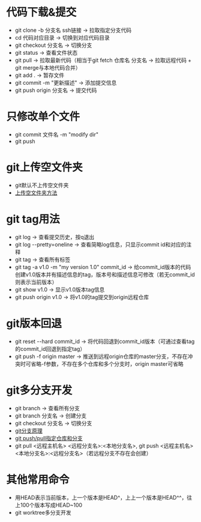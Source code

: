# 代码下载&提交
* git clone -b 分支名 ssh链接 -> 拉取指定分支代码
* cd 代码对应目录 -> 切换到对应代码目录
* git checkout 分支名 -> 切换分支
* git status -> 查看文件状态
* git pull -> 拉取最新代码（相当于git fetch 仓库名 分支名 -> 拉取远程代码 + git merge与本地代码合并）
* git add . -> 暂存文件
* git commit -m "更新描述" -> 添加提交信息
* git push origin 分支名 -> 提交代码
# 只修改单个文件
* git commit 文件名 -m "modify dir"
* git push
# git上传空文件夹
* git默认不上传空文件夹
* [上传空文件夹方法](https://blog.csdn.net/itnerd/article/details/114285391)
# git tag用法
* git log -> 查看提交历史，按q退出
* git log --pretty=oneline -> 查看简略log信息，只显示commit id和对应的注释
* git tag -> 查看所有标签
* git tag -a v1.0 -m "my version 1.0" commit_id -> 给commit_id版本的代码创建v1.0版本并有描述信息的tag，版本号和描述信息可修改（若无commit_id则表示当前版本）
* git show v1.0 -> 显示v1.0版本tag信息
* git push origin v1.0 -> 将v1.0的tag提交到origin远程仓库
# git版本回退
* git reset --hard commit_id -> 将代码回退到commit_id版本（可通过查看tag的commit_id回退到指定tag）
* git push -f origin master -> 推送到远程origin仓库的master分支，不存在冲突时可省略-f参数，不存在多个仓库和多个分支时，origin master可省略
# git多分支开发
* git branch -> 查看所有分支
* git branch 分支名 -> 创建分支
* git checkout 分支名 -> 切换分支
* [git分支原理](https://git-scm.com/book/zh/v2/Git-%E5%88%86%E6%94%AF-%E5%88%86%E6%94%AF%E7%AE%80%E4%BB%8B#ch03-git-branching)
* [git push/pull指定仓库和分支](https://www.cnblogs.com/stephen-init/p/3833054.html)
* git pull <远程主机名> <远程分支名>:<本地分支名>, git push <远程主机名> <本地分支名>:<远程分支名>（若远程分支不存在会创建）
# 其他常用命令
* 用HEAD表示当前版本，上一个版本是HEAD^，上上一个版本是HEAD^^，往上100个版本写成HEAD~100
* git worktree多分支开发
